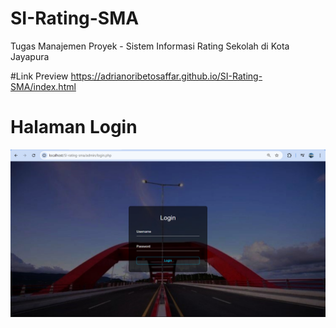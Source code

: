 # SI-Rating-SMA
Tugas Manajemen Proyek - Sistem Informasi Rating Sekolah di Kota Jayapura

#Link Preview
https://adrianoribetosaffar.github.io/SI-Rating-SMA/index.html

# Halaman Login
![Login Page](img/laman-login.png)

